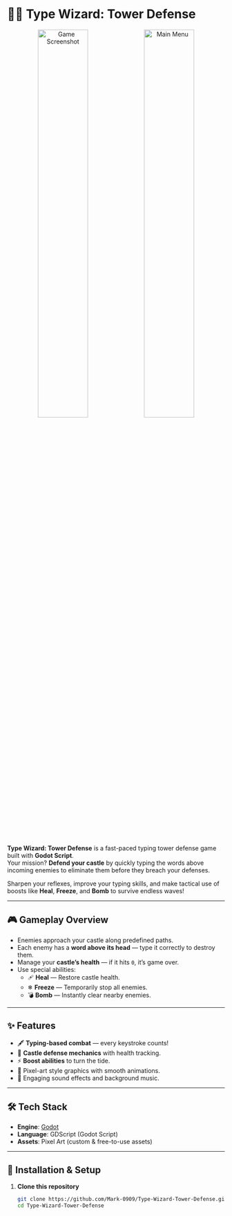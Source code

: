 # 🧙‍♂️ Type Wizard: Tower Defense  

<p align="center">
  <img src="https://github.com/user-attachments/assets/3bdd2398-a6c1-46b1-889a-21702dba57dc" alt="Game Screenshot" width="48%">
  <img src="https://github.com/user-attachments/assets/0c8cac3e-5ff0-46f2-aaba-cbc3410bf756" alt="Main Menu" width="48%">
</p>

**Type Wizard: Tower Defense** is a fast-paced typing tower defense game built with **Godot Script**.  
Your mission? **Defend your castle** by quickly typing the words above incoming enemies to eliminate them before they breach your defenses.  

Sharpen your reflexes, improve your typing skills, and make tactical use of boosts like **Heal**, **Freeze**, and **Bomb** to survive endless waves!  

---

## 🎮 Gameplay Overview  
- Enemies approach your castle along predefined paths.  
- Each enemy has a **word above its head** — type it correctly to destroy them.  
- Manage your **castle’s health** — if it hits `0`, it’s game over.  
- Use special abilities:  
  - 🩹 **Heal** — Restore castle health.  
  - ❄ **Freeze** — Temporarily stop all enemies.  
  - 💣 **Bomb** — Instantly clear nearby enemies.  

---

## ✨ Features  
- 🖋 **Typing-based combat** — every keystroke counts!  
- 🏰 **Castle defense mechanics** with health tracking.  
- ⚡ **Boost abilities** to turn the tide.  
- 🎨 Pixel-art style graphics with smooth animations.  
- 🎵 Engaging sound effects and background music.  

---

## 🛠 Tech Stack  
- **Engine**: [Godot](https://godotengine.org/)  
- **Language**: GDScript (Godot Script)  
- **Assets**: Pixel Art (custom & free-to-use assets)  

---

## 🚀 Installation & Setup  
1. **Clone this repository**  
   ```bash
   git clone https://github.com/Mark-0909/Type-Wizard-Tower-Defense.git
   cd Type-Wizard-Tower-Defense

